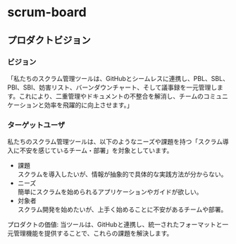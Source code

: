 # scrum-board

## プロダクトビジョン
### ビジョン
「私たちのスクラム管理ツールは、GitHubとシームレスに連携し、PBL、SBL、PBI、SBI、妨害リスト、バーンダウンチャート、そして議事録を一元管理します。これにより、二重管理やドキュメントの不整合を解消し、チームのコミュニケーションと効率を飛躍的に向上させます。」

### ターゲットユーザ
私たちのスクラム管理ツールは、以下のようなニーズや課題を持つ「スクラム導入に不安を感じているチーム・部署」を対象としています。

- 課題  
スクラムを導入したいが、情報が抽象的で具体的な実践方法が分からない。
- ニーズ  
簡単にスクラムを始められるアプリケーションやガイドが欲しい。
- 対象者  
スクラム開発を始めたいが、上手く始めることに不安があるチームや部署。

プロダクトの価値: 当ツールは、GitHubと連携し、統一されたフォーマットと一元管理機能を提供することで、これらの課題を解決します。
